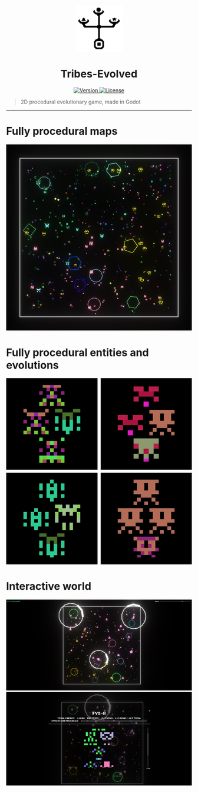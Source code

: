 <p align="center">
	<a>
		<img width="128px" src="./icon.svg?sanitize=true" alt="" />
		<h1 align="center">
			Tribes-Evolved
		</h1>
	</a>
</p>


<p align="center">
	<a href="https://github.com/ClarkThyLord/Tribes-Evolved/releases">
		<img src="https://img.shields.io/badge/Version-0.0.0-green.svg" alt="Version">
	</a>
	<a href="https://github.com/ClarkThyLord/Tribes-Evolved/blob/master/LICENSE">
		<img src="https://img.shields.io/badge/License-MIT-brightgreen.svg" alt="License">
	</a>
</p>

> 2D procedural evolutionary game, made in Godot

---

<p align="center">
	<h1> Fully procedural maps </h1>
	<img src="./assets/promo/preview_two.jpg" alt="" />
	<h1> Fully procedural entities and evolutions </h1>
	<img src="./assets/promo/preview_three.jpg" alt="" />
	<h1> Interactive world </h1>
	<img src="./assets/promo/preview_one.jpg" alt="" />
</p>
